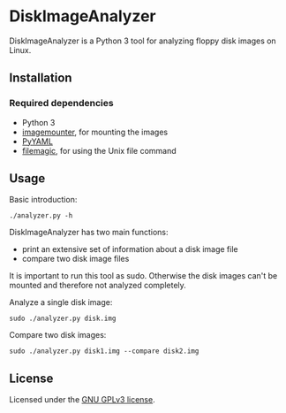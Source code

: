 # DiskImageAnalyzer

DiskImageAnalyzer is a Python 3 tool for analyzing floppy disk images on Linux.

## Installation

### Required dependencies

- Python 3
- [imagemounter](https://github.com/ralphje/imagemounter), for mounting the images
- [PyYAML](https://pypi.python.org/pypi/PyYAML)
- [filemagic](https://pypi.python.org/pypi/filemagic), for using the Unix file command

## Usage

Basic introduction:

   `./analyzer.py -h`

DiskImageAnalyzer has two main functions:
- print an extensive set of information about a disk image file
- compare two disk image files

It is important to run this tool as sudo. Otherwise the disk images can't be mounted and therefore not analyzed completely.

Analyze a single disk image:

   `sudo ./analyzer.py disk.img`
   
Compare two disk images:

   `sudo ./analyzer.py disk1.img --compare disk2.img`
   
## License

Licensed under the [GNU GPLv3 license](http://www.gnu.org/licenses/gpl-3.0).